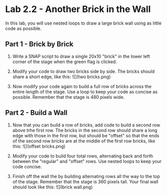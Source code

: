 # Lab 2.2 - Another Brick in the Wall
In this lab, you will use nested loops to draw a large brick wall using as little code as possible.

## Part 1 - Brick by Brick
1. Write a SNAP script to draw a single 20x10 "brick" in the lower left corner of the stage when the green flag is clicked.

2. Modify your code to draw two bricks side by side.  The bricks should share a short edge, like this: ![](two bricks.png)

3. Now modify your code again to build a full row of bricks across the entire length of the stage.  Use a loop to keep your code as concise as possible.  Remember that the stage is 480 pixels wide.
 

## Part 2 - Build a Wall
1. Now that you can build a row of bricks, add code to build a second row above trhe first row.  The bricks in the second row should share a long edge with those in the first row, but should be "offset" so that the ends of the second row bricks are at the middle of the first row bricks, like this: ![](offset bricks.png)

2. Modify your code to build four total rows, alternating back and forth between the "regular" and "offset" rows.  Use nested loops to keep your code concise.

3. Finish off the wall the by building alternating rows all the way to the top of the stage.  Remember that the stage is 360 pixels tall.  Your final wall should look like this:
![](brick wall.png)
